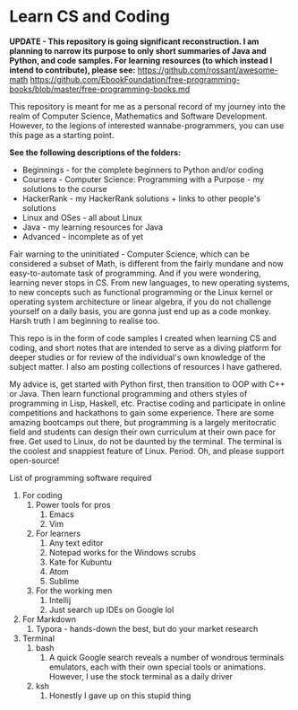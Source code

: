 # Learn CS and Coding

**UPDATE - This repository is going significant reconstruction. I am planning to narrow its purpose to only short summaries of Java and Python, and code samples. For learning resources (to which instead I intend to contribute), please see:**
https://github.com/rossant/awesome-math
https://github.com/EbookFoundation/free-programming-books/blob/master/free-programming-books.md

This repository is meant for me as a personal record of my journey into the realm of Computer Science, Mathematics and Software Development. However, to the legions of interested wannabe-programmers, you can use this page as a starting point.

**See the following descriptions of the folders:**

- Beginnings - for the complete beginners to Python and/or coding
- Coursera - Computer Science: Programming with a Purpose - my solutions to the course
- HackerRank - my HackerRank solutions + links to other people's solutions
- Linux and OSes - all about Linux
- Java - my learning resources for Java
- Advanced - incomplete as of yet

Fair warning to the uninitiated - Computer Science, which can be considered a subset of Math, is different from the fairly mundane and now easy-to-automate task of programming. And if you were wondering, learning never stops in CS. From new languages, to new operating systems, to new concepts such as functional programming or the Linux kernel or operating system architecture or linear algebra, if you do not challenge yourself on a daily basis, you are gonna just end up as a code monkey. Harsh truth I am beginning to realise too. 

This repo is in the form of code samples I created when learning CS and coding, and short notes that are intended to serve as a diving platform for deeper studies or for review of the individual's own knowledge of the subject matter. I also am posting collections of resources I have gathered.

My advice is, get started with Python first, then transition to OOP with C++ or Java. Then learn functional programming and others styles of programming in Lisp, Haskell, etc.
Practise coding and participate in online competitions and hackathons to gain some experience.
There are some amazing bootcamps out there, but programming is a largely meritocratic field and students can design their own curriculum at their own pace for free.
Get used to Linux, do not be daunted by the terminal. The terminal is the coolest and snappiest feature of Linux. Period.
Oh, and please support open-source!

List of programming software required

1. For coding
   1. Power tools for pros
      1. Emacs
      2. Vim
   2. For learners
      1. Any text editor
      2. Notepad works for the Windows scrubs
      3. Kate for Kubuntu
      4. Atom
      5. Sublime
   3. For the working men
      1. Intellij
      2. Just search up IDEs on Google lol
2. For Markdown
   1. Typora - hands-down the best, but do your market research
3. Terminal
   1. bash
      1. A quick Google search reveals a number of wondrous terminals emulators, each with their own special tools or animations. However, I use the stock terminal as a daily driver
   2. ksh
      1. Honestly I gave up on this stupid thing